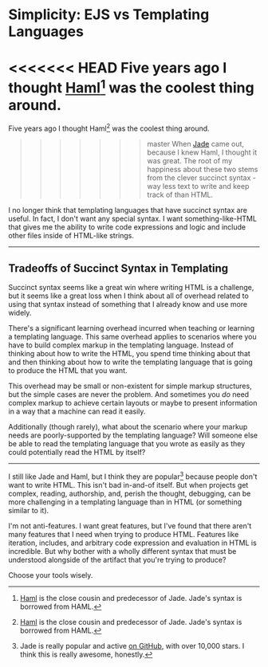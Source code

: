 # Simplicity: EJS vs Templating Languages

<<<<<<< HEAD
Five years ago I thought [Haml](http://haml.info/)[^1] was the coolest thing around.
=======
Five years ago I thought Haml[^1] was the coolest thing around.
>>>>>>> master
When [Jade](jade-lang.com/) came out, because I knew Haml, I thought it was great.
The root of my happiness about these two stems from the clever succinct syntax -
way less text to write and keep track of than HTML.

I no longer think that templating languages that have succinct syntax are useful.
In fact, I don't want any special syntax. I want something-like-HTML that gives
me the ability to write code expressions and logic and include other files inside
of HTML-like strings.

---

## Tradeoffs of Succinct Syntax in Templating

Succinct syntax seems like a great win where writing HTML is a challenge,
but it seems like a great loss when I think about all of overhead related to
using that syntax instead of something that I already know and use more widely.

There's a significant learning overhead incurred when teaching or learning a
templating language. This same overhead applies to scenarios where you have to
build complex markup in the templating language. Instead of thinking about how to
write the HTML, you spend time thinking about that and then thinking about how to
write the templating language that is going to produce the HTML that you want.

This overhead may be small or non-existent for simple markup structures, but
the simple cases are never the problem. And sometimes you _do_ need complex markup
to achieve certain layouts or maybe to present information in a way that a machine
can read it easily.

Additionally (though rarely), what about the scenario where your markup needs
are poorly-supported by the templating language? Will someone else be able to
read the templating language that you wrote as easily as they could potentially
read the HTML by itself?

---

I still like Jade and Haml, but I think they are popular[^2] because people don't want
to write HTML. This isn't bad in-and-of itself. But when projects get complex,
reading, authorship, and, perish the thought, debugging, can be more
challenging in a templating language than in HTML (or something similar to it).

I'm not anti-features. I want great features, but I've found that there aren't
many features that I need when trying to produce HTML. Features like iteration,
includes, and arbitrary code expression and evaluation in HTML is incredible.
But why bother with a wholly different syntax that must be understood alongside
of the artifact that you're trying to produce?

Choose your tools wisely.


[^1]: [Haml](http://haml.info/) is the close cousin and predecessor of Jade. Jade's syntax is
      borrowed from HAML.
[^2]: Jade is really popular and active [on GitHub](https://github.com/pugjs/jade),
      with over 10,000 stars. I think this is really awesome, honestly.
